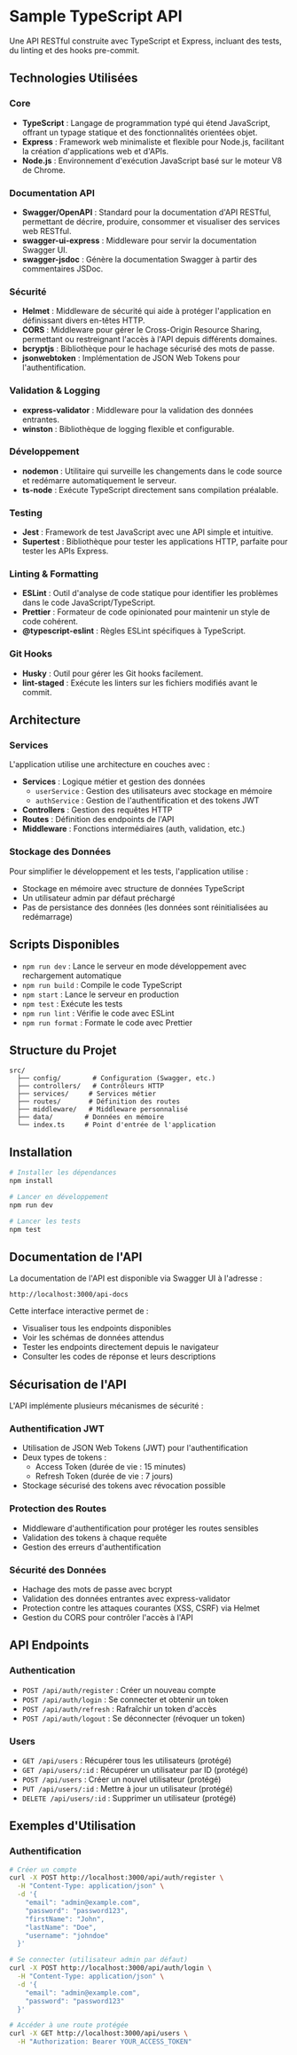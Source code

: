 # Sample TypeScript API

Une API RESTful construite avec TypeScript et Express, incluant des tests, du linting et des hooks pre-commit.

## Technologies Utilisées

### Core
- **TypeScript** : Langage de programmation typé qui étend JavaScript, offrant un typage statique et des fonctionnalités orientées objet.
- **Express** : Framework web minimaliste et flexible pour Node.js, facilitant la création d'applications web et d'APIs.
- **Node.js** : Environnement d'exécution JavaScript basé sur le moteur V8 de Chrome.

### Documentation API
- **Swagger/OpenAPI** : Standard pour la documentation d'API RESTful, permettant de décrire, produire, consommer et visualiser des services web RESTful.
- **swagger-ui-express** : Middleware pour servir la documentation Swagger UI.
- **swagger-jsdoc** : Génère la documentation Swagger à partir des commentaires JSDoc.

### Sécurité
- **Helmet** : Middleware de sécurité qui aide à protéger l'application en définissant divers en-têtes HTTP.
- **CORS** : Middleware pour gérer le Cross-Origin Resource Sharing, permettant ou restreignant l'accès à l'API depuis différents domaines.
- **bcryptjs** : Bibliothèque pour le hachage sécurisé des mots de passe.
- **jsonwebtoken** : Implémentation de JSON Web Tokens pour l'authentification.

### Validation & Logging
- **express-validator** : Middleware pour la validation des données entrantes.
- **winston** : Bibliothèque de logging flexible et configurable.

### Développement
- **nodemon** : Utilitaire qui surveille les changements dans le code source et redémarre automatiquement le serveur.
- **ts-node** : Exécute TypeScript directement sans compilation préalable.

### Testing
- **Jest** : Framework de test JavaScript avec une API simple et intuitive.
- **Supertest** : Bibliothèque pour tester les applications HTTP, parfaite pour tester les APIs Express.

### Linting & Formatting
- **ESLint** : Outil d'analyse de code statique pour identifier les problèmes dans le code JavaScript/TypeScript.
- **Prettier** : Formateur de code opinionated pour maintenir un style de code cohérent.
- **@typescript-eslint** : Règles ESLint spécifiques à TypeScript.

### Git Hooks
- **Husky** : Outil pour gérer les Git hooks facilement.
- **lint-staged** : Exécute les linters sur les fichiers modifiés avant le commit.

## Architecture

### Services
L'application utilise une architecture en couches avec :
- **Services** : Logique métier et gestion des données
  - `userService` : Gestion des utilisateurs avec stockage en mémoire
  - `authService` : Gestion de l'authentification et des tokens JWT
- **Controllers** : Gestion des requêtes HTTP
- **Routes** : Définition des endpoints de l'API
- **Middleware** : Fonctions intermédiaires (auth, validation, etc.)

### Stockage des Données
Pour simplifier le développement et les tests, l'application utilise :
- Stockage en mémoire avec structure de données TypeScript
- Un utilisateur admin par défaut préchargé
- Pas de persistance des données (les données sont réinitialisées au redémarrage)

## Scripts Disponibles

- `npm run dev` : Lance le serveur en mode développement avec rechargement automatique
- `npm run build` : Compile le code TypeScript
- `npm start` : Lance le serveur en production
- `npm test` : Exécute les tests
- `npm run lint` : Vérifie le code avec ESLint
- `npm run format` : Formate le code avec Prettier

## Structure du Projet

```
src/
  ├── config/        # Configuration (Swagger, etc.)
  ├── controllers/   # Contrôleurs HTTP
  ├── services/     # Services métier
  ├── routes/       # Définition des routes
  ├── middleware/   # Middleware personnalisé
  ├── data/        # Données en mémoire
  └── index.ts     # Point d'entrée de l'application
```

## Installation

```bash
# Installer les dépendances
npm install

# Lancer en développement
npm run dev

# Lancer les tests
npm test
```

## Documentation de l'API

La documentation de l'API est disponible via Swagger UI à l'adresse :
```
http://localhost:3000/api-docs
```

Cette interface interactive permet de :
- Visualiser tous les endpoints disponibles
- Voir les schémas de données attendus
- Tester les endpoints directement depuis le navigateur
- Consulter les codes de réponse et leurs descriptions

## Sécurisation de l'API

L'API implémente plusieurs mécanismes de sécurité :

### Authentification JWT
- Utilisation de JSON Web Tokens (JWT) pour l'authentification
- Deux types de tokens :
  - Access Token (durée de vie : 15 minutes)
  - Refresh Token (durée de vie : 7 jours)
- Stockage sécurisé des tokens avec révocation possible

### Protection des Routes
- Middleware d'authentification pour protéger les routes sensibles
- Validation des tokens à chaque requête
- Gestion des erreurs d'authentification

### Sécurité des Données
- Hachage des mots de passe avec bcrypt
- Validation des données entrantes avec express-validator
- Protection contre les attaques courantes (XSS, CSRF) via Helmet
- Gestion du CORS pour contrôler l'accès à l'API

## API Endpoints

### Authentication
- `POST /api/auth/register` : Créer un nouveau compte
- `POST /api/auth/login` : Se connecter et obtenir un token
- `POST /api/auth/refresh` : Rafraîchir un token d'accès
- `POST /api/auth/logout` : Se déconnecter (révoquer un token)

### Users
- `GET /api/users` : Récupérer tous les utilisateurs (protégé)
- `GET /api/users/:id` : Récupérer un utilisateur par ID (protégé)
- `POST /api/users` : Créer un nouvel utilisateur (protégé)
- `PUT /api/users/:id` : Mettre à jour un utilisateur (protégé)
- `DELETE /api/users/:id` : Supprimer un utilisateur (protégé)

## Exemples d'Utilisation

### Authentification
```bash
# Créer un compte
curl -X POST http://localhost:3000/api/auth/register \
  -H "Content-Type: application/json" \
  -d '{
    "email": "admin@example.com",
    "password": "password123",
    "firstName": "John",
    "lastName": "Doe",
    "username": "johndoe"
  }'

# Se connecter (utilisateur admin par défaut)
curl -X POST http://localhost:3000/api/auth/login \
  -H "Content-Type: application/json" \
  -d '{
    "email": "admin@example.com",
    "password": "password123"
  }'

# Accéder à une route protégée
curl -X GET http://localhost:3000/api/users \
  -H "Authorization: Bearer YOUR_ACCESS_TOKEN"
``` 